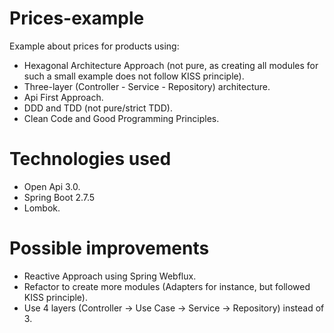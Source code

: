# Prices-example
Example about prices for products using:
* Hexagonal Architecture Approach (not pure, as creating all modules for such a small example does not follow KISS principle).
* Three-layer (Controller - Service - Repository) architecture.
* Api First Approach.
* DDD and TDD (not pure/strict TDD).
* Clean Code and Good Programming Principles.

# Technologies used
* Open Api 3.0.
* Spring Boot 2.7.5
* Lombok.

# Possible improvements
* Reactive Approach using Spring Webflux.
* Refactor to create more modules (Adapters for instance, but followed KISS principle).
* Use 4 layers (Controller -> Use Case -> Service -> Repository) instead of 3.
